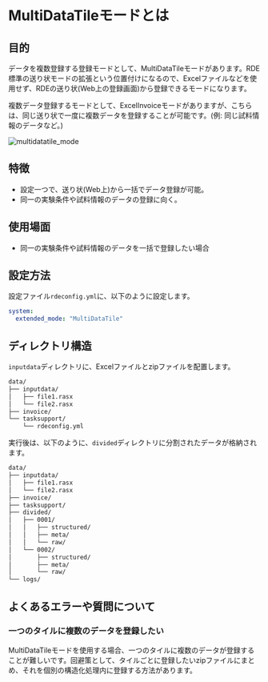 # MultiDataTileモードとは

## 目的

データを複数登録する登録モードとして、MultiDataTileモードがあります。RDE標準の送り状モードの拡張という位置付けになるので、Excelファイルなどを使用せず、RDEの送り状(Web上の登録画面)から登録できるモードになります。

複数データ登録するモードとして、ExcelInvoiceモードがありますが、こちらは、同じ送り状で一度に複数データを登録することが可能です。(例: 同じ試料情報のデータなど。)

![multidatatile_mode](../../img/multidatatile_mode.svg)

## 特徴

- 設定一つで、送り状(Web上)から一括でデータ登録が可能。
- 同一の実験条件や試料情報のデータの登録に向く。

## 使用場面

- 同一の実験条件や試料情報のデータを一括で登録したい場合

## 設定方法

設定ファイル`rdeconfig.yml`に、以下のように設定します。

```yaml
system:
  extended_mode: "MultiDataTile"
```

## ディレクトリ構造

`inputdata`ディレクトリに、Excelファイルとzipファイルを配置します。

```bash
data/
├── inputdata/
│   ├── file1.rasx
│   └── file2.rasx
├── invoice/
└── tasksupport/
    └── rdeconfig.yml
```

実行後は、以下のように、`divided`ディレクトリに分割されたデータが格納されます。

```bash
data/
├── inputdata/
│   ├── file1.rasx
│   └── file2.rasx
├── invoice/
├── tasksupport/
├── divided/
│   ├── 0001/
│   │   ├── structured/
│   │   ├── meta/
│   │   └── raw/
│   └── 0002/
│       ├── structured/
│       ├── meta/
│       └── raw/
└── logs/
```

## よくあるエラーや質問について

### 一つのタイルに複数のデータを登録したい

MultiDataTileモードを使用する場合、一つのタイルに複数のデータが登録することが難しいです。回避策として、タイルごとに登録したいzipファイルにまとめ、それを個別の構造化処理内に登録する方法があります。
